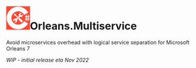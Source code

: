 # <img src="img/CSharp-Toolkit-Icon.png" alt="Backend Toolkit" width="64px" />Orleans.Multiservice
Avoid microservices overhead with logical service separation for Microsoft Orleans 7

*WIP - initial release eta Nov 2022*
